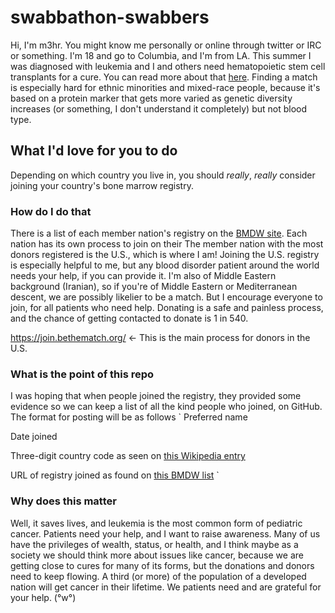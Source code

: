 # swabbathon-swabbers
Hi, I'm m3hr. You might know me personally or online through twitter or IRC or something. I'm 18 and go to Columbia, and I'm from LA. This summer I was diagnosed with leukemia and I and others need hematopoietic stem cell transplants for a cure. You can read more about that [here](https://en.wikipedia.org/wiki/Hematopoietic_stem_cell_transplantation). Finding a match is especially hard for ethnic minorities and mixed-race people, because it's based on a protein marker that gets more varied as genetic diversity increases (or something, I don't understand it completely) but not blood type.

## What I'd love for you to do
Depending on which country you live in, you should *really*, *really* consider joining your country's bone marrow registry.

### How do I do that
There is a list of each member nation's registry on the [BMDW site](https://www.bmdw.org/index.php?id=addresses_members&no_cache=1). Each nation has its own process to join on their The member nation with the most donors registered is the U.S., which is where I am! Joining the U.S. registry is especially helpful to me, but any blood disorder patient around the world needs your help, if you can provide it. I'm also of Middle Eastern background (Iranian), so if you're of Middle Eastern or Mediterranean descent, we are possibly likelier to be a match. But I encourage everyone to join, for all patients who need help. Donating is a safe and painless process, and the chance of getting contacted to donate is 1 in 540.

https://join.bethematch.org/ <- This is the main process for donors in the U.S.

### What is the point of this repo
I was hoping that when people joined the registry, they provided some evidence so we can keep a list of all the kind people who joined, on GitHub.
The format for posting will be as follows
`
Preferred name

Date joined

Three-digit country code as seen on [this Wikipedia entry](https://en.wikipedia.org/wiki/ISO_3166-1_alpha-3)

URL of registry joined as found on [this BMDW list](http://www.bmdw.org/index.php?id=addresses_members&no_cache=1)
`
### Why does this matter
Well, it saves lives, and leukemia is the most common form of pediatric cancer. Patients need your help, and I want to raise awareness. Many of us have the privileges of wealth, status, or health, and I think maybe as a society we should think more about issues like cancer, because we are getting close to cures for many of its forms, but the donations and donors need to keep flowing. A third (or more) of the population of a developed nation will get cancer in their lifetime. We patients need and are grateful for your help. (°w°)
